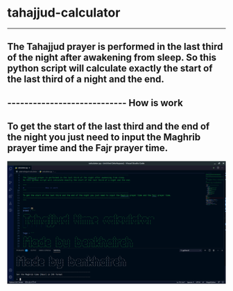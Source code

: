 # tahajjud-calculator
----------------------------------------------------------------------------------------------
The Tahajjud prayer is performed in the last third of the night after awakening from sleep. So this python script will calculate exactly the start of the last third of a night and the end.
----------------------------------------------------------------------------------------------
----------------------------  How is work
----------------------------------------------------------------------------------------------
To get the start of the last third and the end of the night you just need to input the Maghrib prayer time and the Fajr prayer time.
-----------------------------------------------------------------------------------------------

![GitHub Logo](/tahajjud.png)

